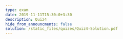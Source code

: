 ```yaml
---
type: exam
date: 2019-11-11T15:30:0+3:30
description: Quiz4
hide_from_announcments: false
solution: /static_files/quizes/Quiz4-Solution.pdf
---
```



